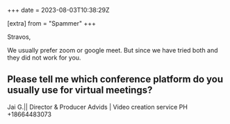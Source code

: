 +++
date = 2023-08-03T10:38:29Z

[extra]
from = "Spammer"
+++

Stravos,

We usually prefer zoom or google meet.
But since we have tried both and they did not work for you.

Please tell me which conference platform do you usually use for virtual
meetings?
--
Jai G.|| Director & Producer
Advids | Video creation service
PH +18664483073
